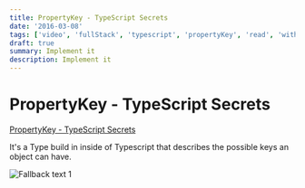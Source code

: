 ```yaml
---
title: PropertyKey - TypeScript Secrets
date: '2016-03-08'
tags: ['video', 'fullStack', 'typescript', 'propertyKey', 'read', 'withResume']
draft: true
summary: Implement it
description: Implement it
---
```


# PropertyKey - TypeScript Secrets


[PropertyKey - TypeScript Secrets](https://www.youtube.com/watch?v=AV5vwKymd4Y&ab_channel=BasaratCodes)


It's a Type build in inside of Typescript that describes the possible keys an object can have.

![Fallback text 1](/static/assets/pasted-image-20221008123041.png)


